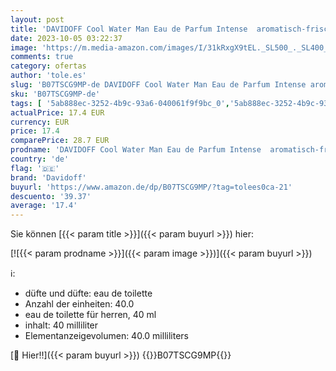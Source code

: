 ```yaml
---
layout: post
title: 'DAVIDOFF Cool Water Man Eau de Parfum Intense  aromatisch-frischer Herrenduft  40ml'
date: 2023-10-05 03:22:37
image: 'https://m.media-amazon.com/images/I/31kRxgX9tEL._SL500_._SL400_.jpg'
comments: true
category: ofertas
author: 'tole.es'
slug: 'B07TSCG9MP-de DAVIDOFF Cool Water Man Eau de Parfum Intense aromatisch-...'
sku: 'B07TSCG9MP-de'
tags: [ '5ab888ec-3252-4b9c-93a6-040061f9f9bc_0','5ab888ec-3252-4b9c-93a6-040061f9f9bc_1','5ab888ec-3252-4b9c-93a6-040061f9f9bc_1801','Arborist Merchandising Root','Beauty','Düfte','Eau de Parfum für Herren','Herrendüfte','Kosmetik','Kunden-Favoriten: Beauty','Produkte des täglichen Bedarfs: Kosmetik','Self Service','Special Features Stores','davidoff','🇩🇪', ]
actualPrice: 17.4 EUR
currency: EUR
price: 17.4
comparePrice: 28.7 EUR
prodname: 'DAVIDOFF Cool Water Man Eau de Parfum Intense  aromatisch-frischer Herrenduft  40ml'
country: 'de'
flag: '🇩🇪'
brand: 'Davidoff'
buyurl: 'https://www.amazon.de/dp/B07TSCG9MP/?tag=tolees0ca-21'
descuento: '39.37'
average: '17.4'
---
```


Sie können [{{< param title >}}]({{< param buyurl >}}) hier:

[![{{< param prodname >}}]({{< param image >}})]({{< param buyurl >}})

ℹ️:

- düfte und düfte: eau de toilette
- Anzahl der einheiten: 40.0
- eau de toilette für herren, 40 ml
- inhalt: 40 milliliter
- Elementanzeigevolumen: 40.0 milliliters

[🛒 Hier!!]({{< param buyurl >}})
{{<world>}}B07TSCG9MP{{</world>}}
